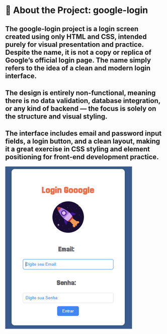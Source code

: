 # 🔐 About the Project: google-login
## The google-login project is a login screen created using only HTML and CSS, intended purely for visual presentation and practice. Despite the name, it is not a copy or replica of Google’s official login page. The name simply refers to the idea of a clean and modern login interface.

## The design is entirely non-functional, meaning there is no data validation, database integration, or any kind of backend — the focus is solely on the structure and visual styling.

## The interface includes email and password input fields, a login button, and a clean layout, making it a great exercise in CSS styling and element positioning for front-end development practice.

<p aling="center">
  <img src="google-login.png" width="auto">
</p>
